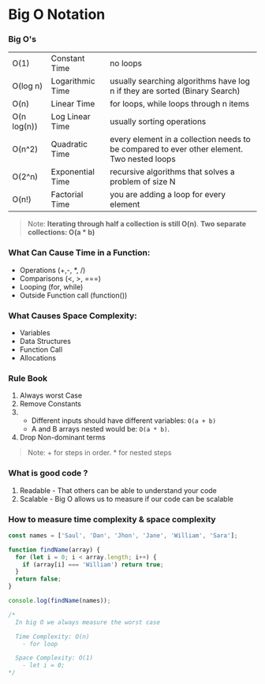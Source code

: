# Big O Notation

### Big O's

|             |                  |                                                                                            |
| :---------- | :--------------- | :----------------------------------------------------------------------------------------- |
| O(1)        | Constant Time    | no loops                                                                                   |
| O(log n)    | Logarithmic Time | usually searching algorithms have log n if they are sorted (Binary Search)                 |
| O(n)        | Linear Time      | for loops, while loops through n items                                                     |
| O(n log(n)) | Log Linear Time  | usually sorting operations                                                                 |
| O(n^2)      | Quadratic Time   | every element in a collection needs to be compared to ever other element. Two nested loops |
| O(2^n)      | Exponential Time | recursive algorithms that solves a problem of size N                                       |
| O(n!)       | Factorial Time   | you are adding a loop for every element                                                    |

> Note: **Iterating through half a collection is still O(n)**. **Two separate collections: O(a \* b)**

### What Can Cause Time in a Function:

- Operations (+,-, \*, /)
- Comparisons (<, >, ===)
- Looping (for, while)
- Outside Function call (function())

### What Causes Space Complexity:

- Variables
- Data Structures
- Function Call
- Allocations

### Rule Book

1. Always worst Case
2. Remove Constants
3. - Different inputs should have different variables: `O(a + b)`
   - A and B arrays nested would be: `O(a * b)`.
4. Drop Non-dominant terms

> Note: + for steps in order. \* for nested steps

### What is good code ?

1. Readable - That others can be able to understand your code
2. Scalable - Big O allows us to measure if our code can be scalable

### How to measure time complexity & space complexity

```javascript
const names = ['Saul', 'Dan', 'Jhon', 'Jane', 'William', 'Sara'];

function findName(array) {
  for (let i = 0; i < array.length; i++) {
    if (array[i] === 'William') return true;
  }
  return false;
}

console.log(findName(names));

/*
  In big O we always measure the worst case

  Time Complexity: O(n)
    - for loop

  Space Complexity: O(1)
    - let i = 0;
*/
```
